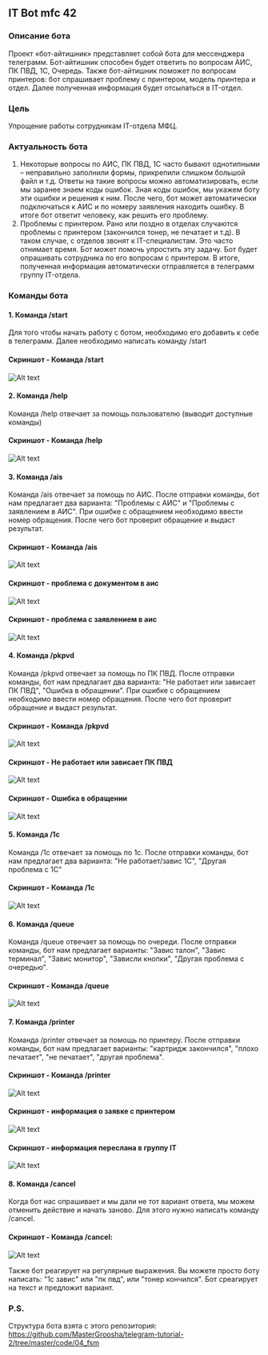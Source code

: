 ## IT Bot mfc 42
### Описание бота
Проект «бот-айтишник» представляет собой бота для мессенджера телеграмм. Бот-айтишник способен будет ответить по вопросам 
АИС, ПК ПВД, 1С, Очередь.  Также бот-айтишник поможет по вопросам принтеров: бот спрашивает проблему
с принтером, модель принтера и отдел. Далее полученная информация будет отсылаться в IT-отдел.
### Цель
Упрощение работы сотрудникам IT-отдела МФЦ.
### Актуальность бота
1. Некоторые вопросы по АИС, ПК ПВД, 1С часто бывают однотипными – неправильно заполнили формы, прикрепили слишком большой файл и т.д. Ответы на такие вопросы можно автоматизировать, если мы заранее знаем коды ошибок. Зная коды ошибок, мы укажем боту эти ошибки и решения к ним. После чего, бот может автоматически подключаться к АИС и по номеру заявления находить ошибку. В итоге бот ответит человеку, как решить его проблему.
2. Проблемы с принтером. Рано или поздно в отделах случаются проблемы с принтером (закончился тонер, не печатает и т.д). В таком случае, с отделов звонят к IT-специалистам. Это часто отнимает время. Бот может помочь упростить эту задачу. Бот будет опрашивать сотрудника по его вопросам с принтером. В итоге, полученная информация автоматически отправляется в телеграмм группу IT-отдела.
### Команды бота
#### 1. Команда /start
Для того чтобы начать работу с ботом, необходимо его добавить к себе в телеграмм. Далее необходимо
написать команду /start
#### Скриншот - Команда /start
![Alt text](/screenshots/start.PNG "Скриншот - Команда /start")
#### 2. Команда /help
Команда /help отвечает за помощь пользователю (выводит доступные команды)
#### Скриншот - Команда /help
![Alt text](/screenshots/help.PNG "Скриншот - Команда /help")
#### 3. Команда /ais
Команда /ais отвечает за помощь по АИС. После отправки команды, бот нам предлагает два варианта:
"Проблемы с АИС" и "Проблемы с заявлением в АИС".
При ошибке с обращением необходимо ввести номер обращения. После чего бот проверит обращение и выдаст результат.
#### Скриншот - Команда /ais
![Alt text](/screenshots/ais_start.PNG "Скриншот - Команда /ais")
#### Скриншот - проблема с документом в аис
![Alt text](/screenshots/ais_doc_problem.PNG "Скриншот - проблема с документом в аис")
#### Скриншот - проблема с заявлением в аис
![Alt text](/screenshots/ais_request_problem.PNG "Скриншот - проблема с заявлением в аис")
#### 4. Команда /pkpvd
Команда /pkpvd отвечает за помощь по ПК ПВД. После отправки команды, бот нам предлагает два варианта:
"Не работает или зависает ПК ПВД", "Ошибка в обращении".
При ошибке с обращением необходимо ввести номер обращения. После чего бот проверит обращение и выдаст результат.
#### Скриншот - Команда /pkpvd
![Alt text](/screenshots/pkpvd.PNG "Скриншот - Команда /pkpvd")
#### Скриншот - Не работает или зависает ПК ПВД
![Alt text](/screenshots/pkpvd_appeal_problem.PNG "Скриншот - Не работает или зависает ПК ПВД")
#### Скриншот - Ошибка в обращении
![Alt text](/screenshots/pkpvd_appeal_problem2.PNG "Скриншот - Ошибка в обращении")
#### 5. Команда /1c
Команда /1c отвечает за помощь по 1с. После отправки команды, бот нам предлагает два варианта:
"Не работает/завис 1С", "Другая проблема с 1С"
#### Скриншот - Команда /1c
![Alt text](/screenshots/buh_1c.PNG "Скриншот - Команда /1c")
#### 6. Команда /queue
Команда /queue отвечает за помощь по очереди. После отправки команды, бот нам предлагает варианты:
"Завис талон", "Завис терминал", "Завис монитор", "Зависли кнопки", "Другая проблема с очередью".
#### Скриншот - Команда /queue
![Alt text](/screenshots/queue.PNG "Скриншот - Команда /queue")
#### 7. Команда /printer 
Команда /printer отвечает за помощь по принтеру. После отправки команды, бот нам предлагает варианты:
"картридж закончился", "плохо печатает", "не печатает", "другая проблема".
#### Скриншот - Команда /printer
![Alt text](/screenshots/printer_start.PNG "Скриншот - Команда /printer")
#### Скриншот - информация о заявке с принтером
![Alt text](/screenshots/printer_all_info.PNG "Скриншот - информация о заявке с принтером")
#### Скриншот - информация переслана в группу IT
![Alt text](/screenshots/group_info.PNG "Скриншот - информация переслана в группу IT")
#### 8. Команда /cancel 
Когда бот нас опрашивает и мы дали не тот вариант ответа, мы можем отменить действие и начать заново.
Для этого нужно написать команду /cancel.
#### Скриншот - Команда /cancel:
![Alt text](/screenshots/cancel.PNG "Скриншот - Команда /cancel")

Также бот реагирует на регулярные выражения. Вы можете просто боту написать: "1с завис" или "пк пвд", 
или "тонер кончился". Бот среагирует на текст и предложит вариант.
### P.S.
Структура бота взята с этого репозитория: https://github.com/MasterGroosha/telegram-tutorial-2/tree/master/code/04_fsm